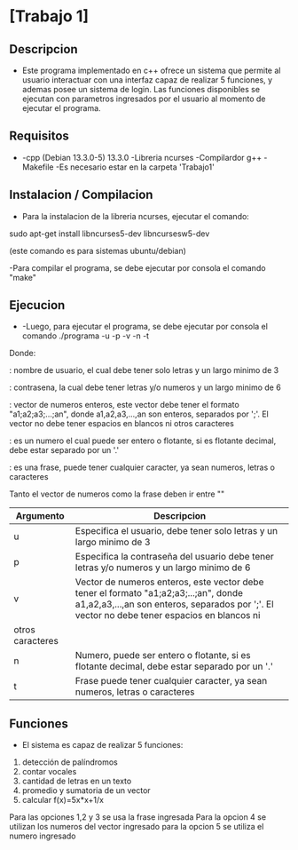 # [Trabajo 1]
## Descripcion
* Este programa implementado en c++ ofrece un sistema que permite al usuario interactuar con una interfaz capaz de realizar  5 funciones, y ademas posee un sistema de login. Las funciones disponibles se ejecutan con parametros ingresados por el usuario al momento de ejecutar el programa.

## Requisitos
* -cpp (Debian 13.3.0-5) 13.3.0
-Libreria ncurses
-Compilardor g++
-Makefile
-Es necesario estar en la carpeta 'Trabajo1'

## Instalacion / Compilacion
* Para la instalacion de la libreria ncurses, ejecutar el comando:

sudo apt-get install libncurses5-dev libncursesw5-dev

(este comando es para sistemas ubuntu/debian)

-Para compilar el programa, se debe ejecutar por consola el comando "make"

## Ejecucion
* -Luego, para ejecutar el programa, se debe ejecutar por consola el comando ./programa -u <usuario> -p <contrasena> -v <vector> -n <numero> -t <frase>

Donde:

<usuario>: nombre de usuario, el cual debe tener solo letras y un largo minimo de 3

<contrasena>: contrasena, la cual debe tener letras y/o numeros y un largo minimo de 6

<vector>: vector de numeros enteros, este vector debe tener el formato "a1;a2;a3;...;an", donde a1,a2,a3,...,an son enteros, separados por ';'. El vector no debe tener espacios en blancos ni 
otros caracteres

<numero>: es un numero el cual puede ser entero o flotante, si es flotante decimal, debe estar separado por un '.' 

<frase>: es una frase, puede tener cualquier caracter, ya sean numeros, letras o caracteres

Tanto el vector de numeros como la frase deben ir entre ""

| Argumento | Descripcion |
| -------- | ----------- |
| u | Especifica el usuario,  debe tener solo letras y un largo minimo de 3 |
| p | Especifica la contraseña del usuario debe tener letras y/o numeros y un largo minimo de 6 |
| v | Vector de numeros enteros, este vector debe tener el formato "a1;a2;a3;...;an", donde a1,a2,a3,...,an son enteros, separados por ';'. El vector no debe tener espacios en blancos ni 
otros caracteres |
| n | Numero, puede ser entero o flotante, si es flotante decimal, debe estar separado por un '.'  |
| t | Frase puede tener cualquier caracter, ya sean numeros, letras o caracteres |


## Funciones
* El sistema es capaz de realizar 5 funciones:
1) detección de palíndromos
2) contar vocales
3) cantidad de letras en un texto
4) promedio y sumatoria de un vector
5) calcular f(x)=5x*x+1/x

Para las opciones 1,2 y 3 se usa la frase ingresada
Para la opcion 4 se utilizan los numeros del vector ingresado
para la opcion 5 se utiliza el numero ingresado